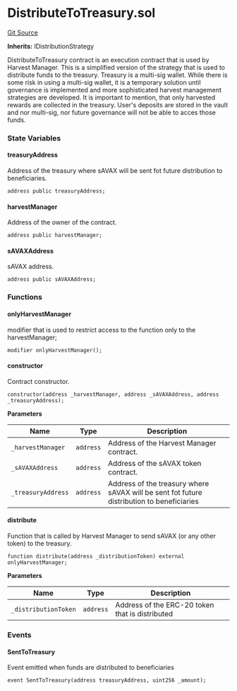 # DistributeToTreasury.sol

[Git Source](https://github.com/Stake-for-Ukraine/sfu-savax/blob/4abe733a8bb81cbd2da7e5ae098ba601cebf8962/src/strategies/TempStrat.sol)

**Inherits:** IDistributionStrategy

DistributeToTreasury contract is an execution contract that is used by Harvest Manager. This is a simplified version of the strategy that is used to distribute funds to the treasury. Treasury is a multi-sig wallet. While there is some risk in using a multi-sig wallet, it is a temporary solution until governance is implemented and more sophisticated harvest management strategies are developed. It is important to mention, that only harvested rewards are collected in the treasury. User's deposits are stored in the vault and nor multi-sig, nor future governance will not be able to acces those funds.

### State Variables

#### treasuryAddress

Address of the treasury where sAVAX will be sent fot future distribution to beneficiaries.

```solidity
address public treasuryAddress;
```

#### harvestManager

Address of the owner of the contract.

```solidity
address public harvestManager;
```

#### sAVAXAddress

sAVAX address.

```solidity
address public sAVAXAddress;
```

### Functions

#### onlyHarvestManager

modifier that is used to restrict access to the function only to the harvestManager;

```solidity
modifier onlyHarvestManager();
```

#### constructor

Contract constructor.

```solidity
constructor(address _harvestManager, address _sAVAXAddress, address _treasuryAddress);
```

**Parameters**

| Name               | Type      | Description                                                                               |
| ------------------ | --------- | ----------------------------------------------------------------------------------------- |
| `_harvestManager`  | `address` | Address of the Harvest Manager contract.                                                  |
| `_sAVAXAddress`    | `address` | Address of the sAVAX token contract.                                                      |
| `_treasuryAddress` | `address` | Address of the treasury where sAVAX will be sent fot future distribution to beneficiaries |

#### distribute

Function that is called by Harvest Manager to send sAVAX (or any other token) to the treasury.

```solidity
function distribute(address _distributionToken) external onlyHarvestManager;
```

**Parameters**

| Name                 | Type      | Description                                     |
| -------------------- | --------- | ----------------------------------------------- |
| `_distributionToken` | `address` | Address of the ERC-20 token that is distributed |

### Events

#### SentToTreasury

Event emitted when funds are distributed to beneficiaries

```solidity
event SentToTreasury(address treasuryAddress, uint256 _amount);
```
